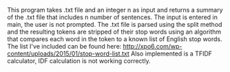 This program takes .txt file and an integer n as input and returns a summary of the .txt file that includes n number of sentences. The input is entered in main, the user is not prompted. The .txt file is parsed using the split method and the resulting tokens are stripped of their stop words using an algorithm that compares each word in the token to a known list of English stop words. The list I've included can be found here: http://xpo6.com/wp-content/uploads/2015/01/stop-word-list.txt Also implemented is a TFIDF calculator, IDF calculation is not working correctly.